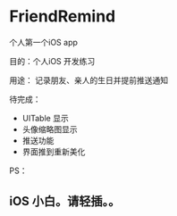 # FriendRemind

个人第一个iOS app

目的：个人iOS 开发练习

用途： 记录朋友、亲人的生日并提前推送通知

待完成：
- UITable 显示 
- 头像缩略图显示
- 推送功能
- 界面推到重新美化

PS：
## iOS 小白。请轻插。。
